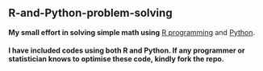 ## R-and-Python-problem-solving


**My small effort in solving simple math using** [R programming](https://www.r-project.org/) and [Python](https://www.python.org/).

#### I have included codes using both **R** and **Python**. If any programmer or statistician knows to optimise these code, kindly fork the repo. ####
